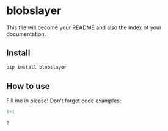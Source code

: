 blobslayer
================

<!-- WARNING: THIS FILE WAS AUTOGENERATED! DO NOT EDIT! -->

This file will become your README and also the index of your
documentation.

## Install

``` sh
pip install blobslayer
```

## How to use

Fill me in please! Don’t forget code examples:

``` python
1+1
```

    2
